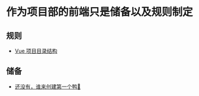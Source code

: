 # 作为项目部的前端只是储备以及规则制定


## 规则
* [Vue 项目目录结构](https://github.com/tingrun919/frontend-specification/issues/1)


## 储备

* [还没有，谁来创建第一个鸭🦆](https://github.com/tingrun919/frontend-specification/issues/1)
